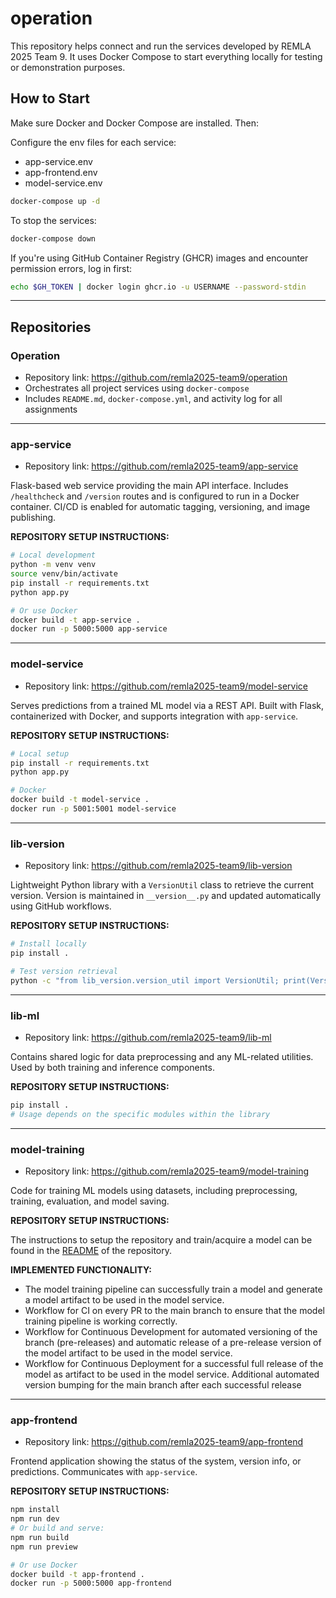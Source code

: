 # operation

This repository helps connect and run the services developed by REMLA 2025 Team 9. It uses Docker Compose to start everything locally for testing or demonstration purposes.

## How to Start

Make sure Docker and Docker Compose are installed. Then:

Configure the env files for each service:
* app-service.env
* app-frontend.env
* model-service.env

```bash
docker-compose up -d
```

To stop the services:

```bash
docker-compose down
```

If you're using GitHub Container Registry (GHCR) images and encounter permission errors, log in first:

```bash
echo $GH_TOKEN | docker login ghcr.io -u USERNAME --password-stdin
```

---

## Repositories

### Operation

- Repository link: https://github.com/remla2025-team9/operation  
- Orchestrates all project services using `docker-compose`  
- Includes `README.md`, `docker-compose.yml`, and activity log for all assignments  

---

### app-service

- Repository link: https://github.com/remla2025-team9/app-service  

Flask-based web service providing the main API interface. Includes `/healthcheck` and `/version`  routes and is configured to run in a Docker container. CI/CD is enabled for automatic tagging, versioning, and image publishing.

**REPOSITORY SETUP INSTRUCTIONS:**

```bash
# Local development
python -m venv venv
source venv/bin/activate
pip install -r requirements.txt
python app.py

# Or use Docker
docker build -t app-service .
docker run -p 5000:5000 app-service
```

---

### model-service

- Repository link: https://github.com/remla2025-team9/model-service  

Serves predictions from a trained ML model via a REST API. Built with Flask, containerized with Docker, and supports integration with `app-service`.

**REPOSITORY SETUP INSTRUCTIONS:**

```bash
# Local setup
pip install -r requirements.txt
python app.py

# Docker
docker build -t model-service .
docker run -p 5001:5001 model-service
```

---

### lib-version

- Repository link: https://github.com/remla2025-team9/lib-version  

Lightweight Python library with a `VersionUtil` class to retrieve the current version. Version is maintained in `__version__.py` and updated automatically using GitHub workflows.

**REPOSITORY SETUP INSTRUCTIONS:**

```bash
# Install locally
pip install .

# Test version retrieval
python -c "from lib_version.version_util import VersionUtil; print(VersionUtil.get_version())"
```

---

### lib-ml

- Repository link: https://github.com/remla2025-team9/lib-ml  

Contains shared logic for data preprocessing and any ML-related utilities. Used by both training and inference components.

**REPOSITORY SETUP INSTRUCTIONS:**

```bash
pip install .
# Usage depends on the specific modules within the library
```

---

### model-training

- Repository link: https://github.com/remla2025-team9/model-training  

Code for training ML models using datasets, including preprocessing, training, evaluation, and model saving.

**REPOSITORY SETUP INSTRUCTIONS:**

The instructions to setup the repository and train/acquire a model can be found in the [README](https://github.com/remla2025-team9/model-training/blob/a1/README.md) of the repository.

**IMPLEMENTED FUNCTIONALITY:**

- The model training pipeline can successfully train a model and generate a model artifact to be used in the model service.
- Workflow for CI on every PR to the main branch to ensure that the model training pipeline is working correctly.
- Workflow for Continuous Development for automated versioning of the branch (pre-releases) and automatic release of a pre-release version of the model artifact to be used in the model service.
- Workflow for Continuous Deployment for a successful full release of the model as artifact to be used in the model service. Additional automated version bumping for the main branch after each successful release

---

### app-frontend

- Repository link: https://github.com/remla2025-team9/app-frontend  

Frontend application showing the status of the system, version info, or predictions. Communicates with `app-service`.

**REPOSITORY SETUP INSTRUCTIONS:**

```bash
npm install
npm run dev
# Or build and serve:
npm run build
npm run preview

# Or use Docker
docker build -t app-frontend .
docker run -p 5000:5000 app-frontend
```
